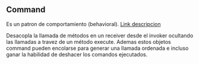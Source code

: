 ## Command
Es un patron de comportamiento (behavioral). [Link descripcion](https://sourcemaking.com/design_patterns/command)

Desacopla la llamada de métodos en un receiver desde el invoker ocultando las llamadas a travez de un método execute. Ademas estos objetos command pueden encolarse para generar una llamada ordenada e incluso ganar la habilidad de deshacer los comandos ejecutados.
